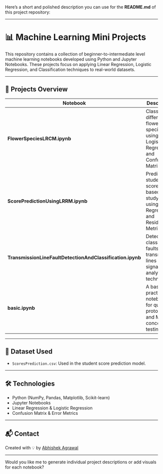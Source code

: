 Here’s a short and polished description you can use for the **README.md** of this project repository:

---

# 📊 Machine Learning Mini Projects

This repository contains a collection of beginner-to-intermediate level machine learning notebooks developed using Python and Jupyter Notebooks. These projects focus on applying Linear Regression, Logistic Regression, and Classification techniques to real-world datasets.

---

## 📁 Projects Overview

| Notebook                                                  | Description                                                                                |
| --------------------------------------------------------- | ------------------------------------------------------------------------------------------ |
| **FlowerSpeciesLRCM.ipynb**                               | Classifies different flower species using Logistic Regression and Confusion Matrix.        |
| **ScorePredictionUsingLRRM.ipynb**                        | Predicts student scores based on study hours using Linear Regression and Residual Metrics. |
| **TransmissionLineFaultDetectionAndClassification.ipynb** | Detects and classifies faults in transmission lines using signal analysis techniques.      |
| **basic.ipynb**                                           | A basic practice notebook for quick prototyping and ML concept testing.                    |

---

## 🧪 Dataset Used

* `ScoresPrediction.csv`: Used in the student score prediction model.

---

## 🛠️ Technologies

* Python (NumPy, Pandas, Matplotlib, Scikit-learn)
* Jupyter Notebooks
* Linear Regression & Logistic Regression
* Confusion Matrix & Error Metrics

---

## 📬 Contact

Created with 💡 by [Abhishek Agrawal](https://github.com/Abhi3886)

---

Would you like me to generate individual project descriptions or add visuals for each notebook?
